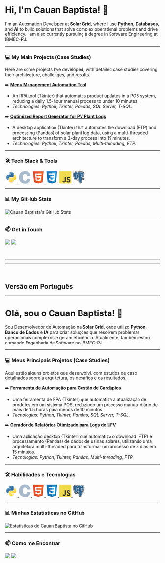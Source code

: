 # Hi, I'm Cauan Baptista! 👋

I'm an Automation Developer at **Solar Grid**, where I use **Python**, **Databases**, and **AI** to build solutions that solve complex operational problems and drive efficiency. I am also currently pursuing a degree in Software Engineering at IBMEC-RJ.

---

### 💻 My Main Projects (Case Studies)

Here are some projects I've developed, with detailed case studies covering their architecture, challenges, and results.

➡️ **[Menu Management Automation Tool](https://github.com/CauanB26/case-study-menu-management-automation)**
* An RPA tool (Tkinter) that automates product updates in a POS system, reducing a daily 1.5-hour manual process to under 10 minutes.
* *Technologies: Python, Tkinter, Pandas, SQL Server, T-SQL.*

➡️ **[Optimized Report Generator for PV Plant Logs](https://github.com/CauanB26/case-study-photovoltaic-log-processor)**
* A desktop application (Tkinter) that automates the download (FTP) and processing (Pandas) of solar plant log data, using a multi-threaded architecture to transform a 3-day process into 15 minutes.
* *Technologies: Python, Tkinter, Pandas, Multi-threading, FTP.*

---

### 🛠️ Tech Stack & Tools

<p align="left">
  <a href="https://www.python.org" target="_blank" rel="noreferrer"> <img src="https://raw.githubusercontent.com/devicons/devicon/master/icons/python/python-original.svg" alt="Python" width="40" height="40"/> </a>
  <a href="https://www.cprogramming.com/" target="_blank" rel="noreferrer"> <img src="https://raw.githubusercontent.com/devicons/devicon/master/icons/c/c-original.svg" alt="C" width="40" height="40"/> </a>
  <a href="https://developer.mozilla.org/en-US/docs/Web/HTML" target="_blank" rel="noreferrer"> <img src="https://raw.githubusercontent.com/devicons/devicon/master/icons/html5/html5-original.svg" alt="HTML5" width="40" height="40"/> </a>
  <a href="https://developer.mozilla.org/en-US/docs/Web/CSS" target="_blank" rel="noreferrer"> <img src="https://raw.githubusercontent.com/devicons/devicon/master/icons/css3/css3-original.svg" alt="CSS3" width="40" height="40"/> </a>
  <a href="https://developer.mozilla.org/en-US/docs/Web/JavaScript" target="_blank" rel="noreferrer"> <img src="https://raw.githubusercontent.com/devicons/devicon/master/icons/javascript/javascript-original.svg" alt="JavaScript" width="40" height="40"/> </a>
  <a href="https://www.postgresql.org" target="_blank" rel="noreferrer"> <img src="https://raw.githubusercontent.com/devicons/devicon/master/icons/postgresql/postgresql-original.svg" alt="PostgreSQL" width="40" height="40"/> </a>
</p>

---

### 📊 My GitHub Stats

![Cauan Baptista's GitHub Stats](https://github-readme-stats.vercel.app/api?username=cauanb26&show_icons=true&theme=dracula&include_all_commits=true&count_private=true)

---

### 📫 Get in Touch

<p align="left">
<a href="mailto:cauanbaptista123@gmail.com"><img src="https://img.shields.io/badge/Gmail-D14836?style=for-the-badge&logo=gmail&logoColor=white" target="_blank"></a>
<a href="https://www.linkedin.com/in/cauanbaptista/" target="_blank"><img src="https://img.shields.io/badge/-LinkedIn-%230077B5?style=for-the-badge&logo=linkedin&logoColor=white" target="_blank"></a>
</p>

&nbsp;
&nbsp;

---
---

&nbsp;
&nbsp;

## **Versão em Português**

---

# Olá, sou o Cauan Baptista! 👋

Sou Desenvolvedor de Automação na **Solar Grid**, onde utilizo **Python**, **Banco de Dados** e **IA** para criar soluções que resolvem problemas operacionais complexos e geram eficiência. Atualmente, também estou cursando Engenharia de Software no IBMEC-RJ.

---

### 💻 Meus Principais Projetos (Case Studies)

Aqui estão alguns projetos que desenvolvi, com estudos de caso detalhados sobre a arquitetura, os desafios e os resultados.

➡️ **[Ferramenta de Automação para Gestão de Cardápios](https://github.com/CauanB26/case-study-menu-management-automation)**
* Uma ferramenta de RPA (Tkinter) que automatiza a atualização de produtos em um sistema POS, reduzindo um processo manual diário de mais de 1.5 horas para menos de 10 minutos.
* *Tecnologias: Python, Tkinter, Pandas, SQL Server, T-SQL.*
  
➡️ **[Gerador de Relatórios Otimizado para Logs de UFV](https://github.com/CauanB26/case-study-photovoltaic-log-processor)**
* Uma aplicação desktop (Tkinter) que automatiza o download (FTP) e processamento (Pandas) de dados de usinas solares, utilizando uma arquitetura multi-threaded para transformar um processo de 3 dias em 15 minutos.
* *Tecnologias: Python, Tkinter, Pandas, Multi-threading, FTP.*


---

### 🛠️ Habilidades e Tecnologias

<p align="left">
  <a href="https://www.python.org" target="_blank" rel="noreferrer"> <img src="https://raw.githubusercontent.com/devicons/devicon/master/icons/python/python-original.svg" alt="Python" width="40" height="40"/> </a>
  <a href="https://www.cprogramming.com/" target="_blank" rel="noreferrer"> <img src="https://raw.githubusercontent.com/devicons/devicon/master/icons/c/c-original.svg" alt="C" width="40" height="40"/> </a>
  <a href="https://developer.mozilla.org/pt-BR/docs/Web/HTML" target="_blank" rel="noreferrer"> <img src="https://raw.githubusercontent.com/devicons/devicon/master/icons/html5/html5-original.svg" alt="HTML5" width="40" height="40"/> </a>
  <a href="https://developer.mozilla.org/pt-BR/docs/Web/CSS" target="_blank" rel="noreferrer"> <img src="https://raw.githubusercontent.com/devicons/devicon/master/icons/css3/css3-original.svg" alt="CSS3" width="40" height="40"/> </a>
  <a href="https://developer.mozilla.org/pt-BR/docs/Web/JavaScript" target="_blank" rel="noreferrer"> <img src="https://raw.githubusercontent.com/devicons/devicon/master/icons/javascript/javascript-original.svg" alt="JavaScript" width="40" height="40"/> </a>
  <a href="https://www.postgresql.org" target="_blank" rel="noreferrer"> <img src="https://raw.githubusercontent.com/devicons/devicon/master/icons/postgresql/postgresql-original.svg" alt="PostgreSQL" width="40" height="40"/> </a>
</p>

---

### 📊 Minhas Estatísticas no GitHub

![Estatísticas de Cauan Baptista no GitHub](https://github-readme-stats.vercel.app/api?username=cauanb26&show_icons=true&theme=dracula&include_all_commits=true&count_private=true)

---

### 📫 Como me Encontrar

<p align="left">
<a href="mailto:cauanbaptista123@gmail.com"><img src="https://img.shields.io/badge/Gmail-D14836?style=for-the-badge&logo=gmail&logoColor=white" target="_blank"></a>
<a href="https://www.linkedin.com/in/cauanbaptista/" target="_blank"><img src="https://img.shields.io/badge/-LinkedIn-%230077B5?style=for-the-badge&logo=linkedin&logoColor=white" target="_blank"></a>
</p>
